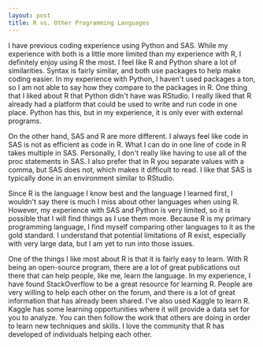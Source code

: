 ```yaml
---
layout: post
title: R vs. Other Programming Languages
---
```

I have previous coding experience using Python and SAS. While my experience with both is a little more limited than my experience with R, I definitely enjoy using R the most. I feel like R and Python share a lot of similarities. Syntax is fairly similar, and both use packages to help make coding easier. In my experience with Python, I haven't used packages a ton, so I am not able to say how they compare to the packages in R. One thing that I liked about R that Python didn't have was RStudio. I really liked that R already had a platform that could be used to write and run code in one place. Python has this, but in my experience, it is only ever with external programs. 

On the other hand, SAS and R are more different. I always feel like code in SAS is not as efficient as code in R. What I can do in one line of code in R takes multiple in SAS. Personally, I don't really like having to use all of the proc statements in SAS. I also prefer that in R you separate values with a comma, but SAS does not, which makes it difficult to read. I like that SAS is typically done in an environment similar to RStudio. 

Since R is the language I know best and the language I learned first, I wouldn't say there is much I miss about other languages when using R. However, my experience with SAS and Python is very limited, so it is possible that I will find things as I use them more. Because R is my primary programming language, I find myself comparing other languages to it as the gold standard. I understand that potential limitations of R exist, especially with very large data, but I am yet to run into those issues. 

One of the things I like most about R is that it is fairly easy to learn. With R being an open-source program, there are a lot of great publications out there that can help people, like me, learn the language. In my experience, I have found StackOverflow to be a great resource for learning R. People are very willing to help each other on the forum, and there is a lot of great information that has already been shared. I've also used Kaggle to learn R. Kaggle has some learning opportunities where it will provide a data set for you to analyze. You can then follow the work that others are doing in order to learn new techniques and skills. I love the community that R has developed of individuals helping each other. 
